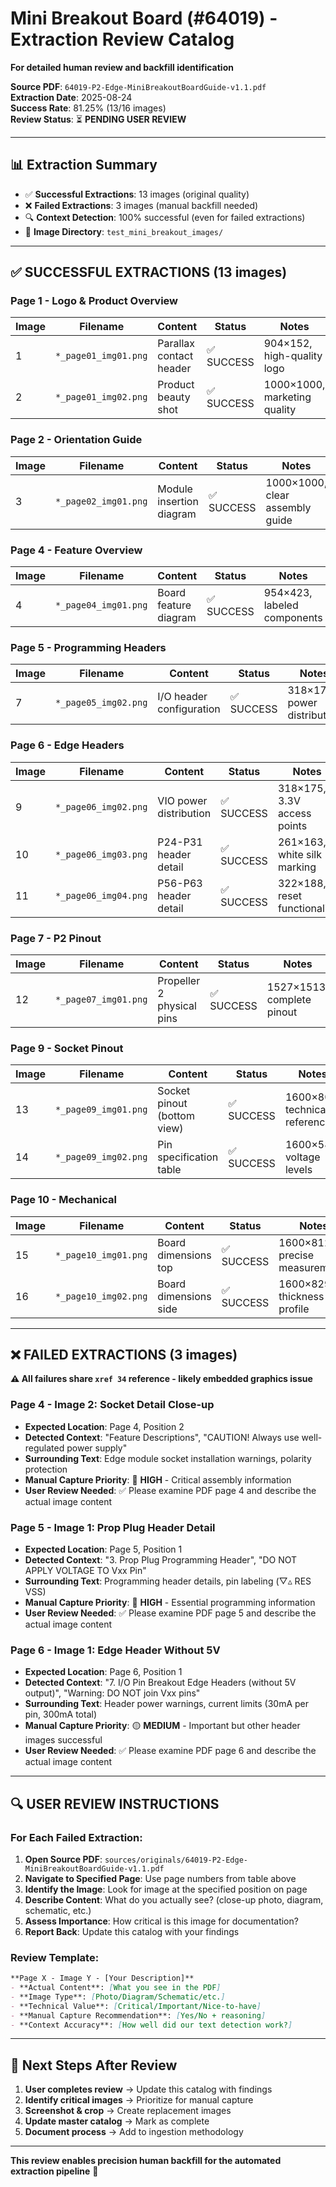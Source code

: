 # Mini Breakout Board (#64019) - Extraction Review Catalog
**For detailed human review and backfill identification**

**Source PDF**: `64019-P2-Edge-MiniBreakoutBoardGuide-v1.1.pdf`  
**Extraction Date**: 2025-08-24  
**Success Rate**: 81.25% (13/16 images)  
**Review Status**: ⏳ **PENDING USER REVIEW**

---

## 📊 **Extraction Summary**

- ✅ **Successful Extractions**: 13 images (original quality)
- ❌ **Failed Extractions**: 3 images (manual backfill needed)
- 🔍 **Context Detection**: 100% successful (even for failed extractions)
- 📁 **Image Directory**: `test_mini_breakout_images/`

---

## ✅ **SUCCESSFUL EXTRACTIONS** (13 images)

### **Page 1 - Logo & Product Overview**
| Image | Filename | Content | Status | Notes |
|-------|----------|---------|--------|-------|
| 1 | `*_page01_img01.png` | Parallax contact header | ✅ SUCCESS | 904×152, high-quality logo |
| 2 | `*_page01_img02.png` | Product beauty shot | ✅ SUCCESS | 1000×1000, marketing quality |

### **Page 2 - Orientation Guide**
| Image | Filename | Content | Status | Notes |
|-------|----------|---------|--------|-------|
| 3 | `*_page02_img01.png` | Module insertion diagram | ✅ SUCCESS | 1000×1000, clear assembly guide |

### **Page 4 - Feature Overview**
| Image | Filename | Content | Status | Notes |
|-------|----------|---------|--------|-------|
| 4 | `*_page04_img01.png` | Board feature diagram | ✅ SUCCESS | 954×423, labeled components |

### **Page 5 - Programming Headers**
| Image | Filename | Content | Status | Notes |
|-------|----------|---------|--------|-------|
| 7 | `*_page05_img02.png` | I/O header configuration | ✅ SUCCESS | 318×175, power distribution |

### **Page 6 - Edge Headers** 
| Image | Filename | Content | Status | Notes |
|-------|----------|---------|--------|-------|
| 9 | `*_page06_img02.png` | VIO power distribution | ✅ SUCCESS | 318×175, 3.3V access points |
| 10 | `*_page06_img03.png` | P24-P31 header detail | ✅ SUCCESS | 261×163, white silk marking |
| 11 | `*_page06_img04.png` | P56-P63 header detail | ✅ SUCCESS | 322×188, reset functionality |

### **Page 7 - P2 Pinout**
| Image | Filename | Content | Status | Notes |
|-------|----------|---------|--------|-------|
| 12 | `*_page07_img01.png` | Propeller 2 physical pins | ✅ SUCCESS | 1527×1513, complete pinout |

### **Page 9 - Socket Pinout**
| Image | Filename | Content | Status | Notes |
|-------|----------|---------|--------|-------|
| 13 | `*_page09_img01.png` | Socket pinout (bottom view) | ✅ SUCCESS | 1600×801, technical reference |
| 14 | `*_page09_img02.png` | Pin specification table | ✅ SUCCESS | 1600×584, voltage levels |

### **Page 10 - Mechanical**
| Image | Filename | Content | Status | Notes |
|-------|----------|---------|--------|-------|
| 15 | `*_page10_img01.png` | Board dimensions top | ✅ SUCCESS | 1600×812, precise measurements |
| 16 | `*_page10_img02.png` | Board dimensions side | ✅ SUCCESS | 1600×829, thickness profile |

---

## ❌ **FAILED EXTRACTIONS** (3 images)

**⚠️ All failures share `xref 34` reference - likely embedded graphics issue**

### **Page 4 - Image 2: Socket Detail Close-up**
- **Expected Location**: Page 4, Position 2
- **Detected Context**: "Feature Descriptions", "CAUTION! Always use well-regulated power supply"
- **Surrounding Text**: Edge module socket installation warnings, polarity protection
- **Manual Capture Priority**: 🔴 **HIGH** - Critical assembly information
- **User Review Needed**: ✅ Please examine PDF page 4 and describe the actual image content

### **Page 5 - Image 1: Prop Plug Header Detail** 
- **Expected Location**: Page 5, Position 1
- **Detected Context**: "3. Prop Plug Programming Header", "DO NOT APPLY VOLTAGE TO Vxx Pin"
- **Surrounding Text**: Programming header details, pin labeling (▽▵ RES VSS)
- **Manual Capture Priority**: 🔴 **HIGH** - Essential programming information
- **User Review Needed**: ✅ Please examine PDF page 5 and describe the actual image content

### **Page 6 - Image 1: Edge Header Without 5V**
- **Expected Location**: Page 6, Position 1  
- **Detected Context**: "7. I/O Pin Breakout Edge Headers (without 5V output)", "Warning: DO NOT join Vxx pins"
- **Surrounding Text**: Header power warnings, current limits (30mA per pin, 300mA total)
- **Manual Capture Priority**: 🟡 **MEDIUM** - Important but other header images successful
- **User Review Needed**: ✅ Please examine PDF page 6 and describe the actual image content

---

## 🔍 **USER REVIEW INSTRUCTIONS**

### **For Each Failed Extraction:**

1. **Open Source PDF**: `sources/originals/64019-P2-Edge-MiniBreakoutBoardGuide-v1.1.pdf`
2. **Navigate to Specified Page**: Use page numbers from table above
3. **Identify the Image**: Look for image at the specified position on page
4. **Describe Content**: What do you actually see? (close-up photo, diagram, schematic, etc.)
5. **Assess Importance**: How critical is this image for documentation?
6. **Report Back**: Update this catalog with your findings

### **Review Template:**
```markdown
**Page X - Image Y - [Your Description]**
- **Actual Content**: [What you see in the PDF]
- **Image Type**: [Photo/Diagram/Schematic/etc.]
- **Technical Value**: [Critical/Important/Nice-to-have]
- **Manual Capture Recommendation**: [Yes/No + reasoning]
- **Context Accuracy**: [How well did our text detection work?]
```

---

## 🔄 **Next Steps After Review**

1. **User completes review** → Update this catalog with findings
2. **Identify critical images** → Prioritize for manual capture
3. **Screenshot & crop** → Create replacement images
4. **Update master catalog** → Mark as complete
5. **Document process** → Add to ingestion methodology

---

**This review enables precision human backfill for the automated extraction pipeline** 🎯